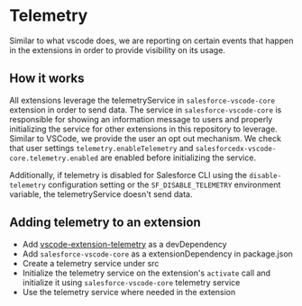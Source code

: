 # Telemetry

Similar to what vscode does, we are reporting on certain events that happen in the extensions in order to provide visibility on its usage.

## How it works

All extensions leverage the telemetryService in `salesforce-vscode-core` extension in order to send data. The service in `salesforce-vscode-core` is responsible for showing an information message to users and properly initializing the service for other extensions in this repository to leverage. Similar to VSCode, we provide the user an opt out mechanism. We check that user settings `telemetry.enableTelemetry` and `salesforcedx-vscode-core.telemetry.enabled` are enabled before initializing the service.

Additionally, if telemetry is disabled for Salesforce CLI using the `disable-telemetry` configuration setting or the `SF_DISABLE_TELEMETRY` environment variable, the telemetryService doesn't send data.

## Adding telemetry to an extension

- Add [vscode-extension-telemetry](https://github.com/Microsoft/vscode-extension-telemetry#readme) as a devDependency
- Add `salesforce-vscode-core` as a extensionDependency in package.json
- Create a telemetry service under src
- Initialize the telemetry service on the extension's `activate` call and initialize it using `salesforce-vscode-core` telemetry service
- Use the telemetry service where needed in the extension
